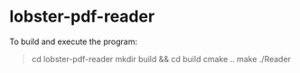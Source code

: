 # lobster-pdf-reader

To build and execute the program:
> cd lobster-pdf-reader
> mkdir build && cd build
> cmake ..
> make
> ./Reader
